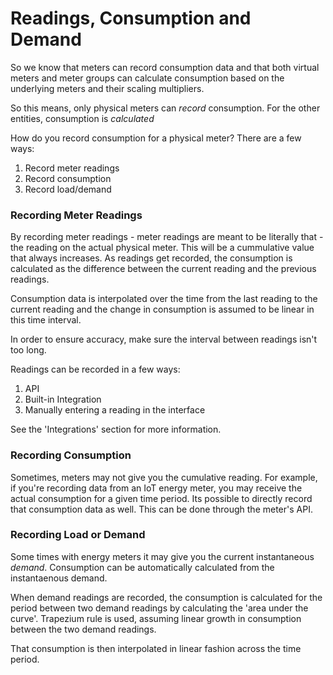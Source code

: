 # Readings, Consumption and Demand



So we know that meters can record consumption data and that both virtual meters and meter groups can calculate consumption based on the underlying meters and their scaling multipliers.

So this means, only physical meters can _record_ consumption. For the other entities, consumption is _calculated_

How do you record consumption for a physical meter? There are a few ways:&#x20;

1. Record meter readings
2. Record consumption
3. Record load/demand

### Recording Meter Readings

By recording meter readings - meter readings are meant to be literally that - the reading on the actual physical meter. This will be a cummulative value that always increases. As readings get recorded, the consumption is calculated as the difference between the current reading and the previous readings.

Consumption data is interpolated over the time from the last reading to the current reading and the change in consumption is assumed to be linear in this time interval.

In order to ensure accuracy, make sure the interval between readings isn't too long.

Readings can be recorded in a few ways:

1. API
2. Built-in Integration
3. Manually entering a reading in the interface

See the 'Integrations' section for more information.



### Recording Consumption

Sometimes, meters may not give you the cumulative reading. For example, if you're recording data from an IoT energy meter, you may receive the actual consumption for a given time period. Its possible to directly record that consumption data as well. This can be done through the meter's API.



### Recording Load or Demand

Some times with energy meters it may give you the current instantaneous _demand_. Consumption can be automatically calculated from the instantaenous demand.

When demand readings are recorded, the consumption is calculated for the period between two demand readings by calculating the 'area under the curve'. Trapezium rule is used, assuming linear growth in consumption between the two demand readings.

That consumption is then interpolated in linear fashion across the time period.
